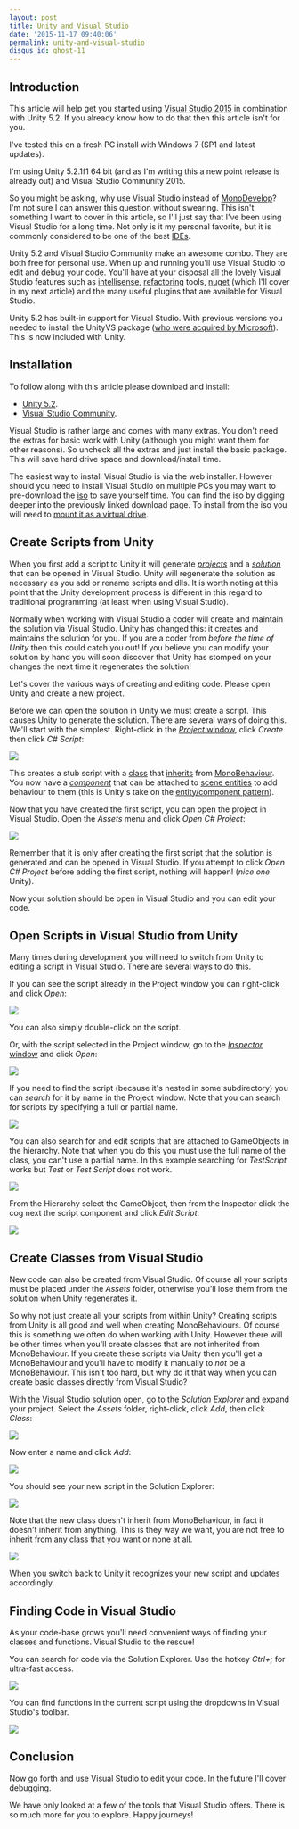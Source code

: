 ```yaml
---
layout: post
title: Unity and Visual Studio
date: '2015-11-17 09:40:06'
permalink: unity-and-visual-studio
disqus_id: ghost-11
---
```


## Introduction

This article will help get you started using [Visual Studio 2015](https://en.wikipedia.org/wiki/Microsoft_Visual_Studio) in combination with Unity 5.2. If you already know how to do that then this article isn't for you.

I've tested this on a fresh PC install with Windows 7 (SP1 and latest updates). 

I'm using Unity 5.2.1f1 64 bit (and as I'm writing this a new point release is already out) and Visual Studio Community 2015.

So you might be asking, why use Visual Studio instead of [MonoDevelop](https://en.wikipedia.org/wiki/MonoDevelop)? I'm not sure I can answer this question without swearing. This isn't something I want to cover in this article, so I'll just say that I've been using Visual Studio for a long time. Not only is it my personal favorite, but it is commonly considered to be one of the best [IDEs](https://en.wikipedia.org/wiki/Integrated_development_environment).

Unity 5.2 and Visual Studio Community make an awesome combo. They are both free for personal use. When up and running you'll use Visual Studio to edit and debug your code. You'll have at your disposal all the lovely Visual Studio features such as [intellisense](https://en.wikipedia.org/wiki/Intelligent_code_completion#IntelliSense), [refactoring](https://en.wikipedia.org/wiki/Code_refactoring) tools, [nuget](https://en.wikipedia.org/wiki/NuGet) (which I'll cover in my next article) and the many useful plugins that are available for Visual Studio.

Unity 5.2 has built-in support for Visual Studio. With previous versions you needed to install the UnityVS package ([who were acquired by Microsoft](http://blogs.msdn.com/b/somasegar/archive/2014/07/02/microsoft-acquires-syntaxtree-creator-of-unityvs-plugin-for-visual-studio.aspx)). This is now included with Unity.

## Installation

To follow along with this article please download and install:

- [Unity 5.2](https://unity3d.com/get-unity/download?ref=personal).
- [Visual Studio Community](https://www.visualstudio.com/en-us/downloads/download-visual-studio-vs.aspx).

Visual Studio is rather large and comes with many extras. You don't need the extras for basic work with Unity (although you might want them for other reasons). So uncheck all the extras and just install the basic package. This will save hard drive space and download/install time.

The easiest way to install Visual Studio is via the web installer. However should you need to install Visual Studio on multiple PCs you may want to pre-download the [iso](https://en.wikipedia.org/wiki/ISO_image) to save yourself time. You can find the iso by digging deeper into the previously linked download page. To install from the iso you will need to [mount it as a virtual drive](http://www.howtogeek.com/howto/windows-vista/mount-an-iso-image-in-windows-vista/).

## Create Scripts from Unity

When you first add a script to Unity it will generate *[projects](https://msdn.microsoft.com/en-us/library/b142f8e7.aspx)* and a *[solution](https://msdn.microsoft.com/en-us/library/bb165951.aspx)* that can be opened in Visual Studio. Unity will regenerate the solution as necessary as you add or rename scripts and dlls. It is worth noting at this point that the Unity development process is different in this regard to traditional programming (at least when using Visual Studio). 

Normally when working with Visual Studio a coder will create and maintain the solution via Visual Studio. Unity has changed this: it creates and maintains the solution for you. If you are a coder from *before the time of Unity* then this could catch you out! If you believe you can modify your solution by hand you will soon discover that Unity has stomped on your changes the next time it regenerates the solution!

Let's cover the various ways of creating and editing code. Please open Unity and create a new project.  

Before we can open the solution in Unity we must create a script. This causes Unity to generate the solution. There are several ways of doing this. We'll start with the simplest. Right-click in the [*Project* window](http://docs.unity3d.com/Manual/ProjectView.html), click *Create* then click *C# Script*:

![](/content/images/2015/11/Screenshot_1-1.png)

This creates a stub script with a [class](https://en.wikipedia.org/wiki/Class_(computer_programming)) that [inherits](https://msdn.microsoft.com/library/ms173149(v=vs.100).aspx) from [MonoBehaviour](http://docs.unity3d.com/ScriptReference/MonoBehaviour.html). You now have a *[component](http://docs.unity3d.com/ScriptReference/Component.html)* that can be attached to [scene entities](http://docs.unity3d.com/ScriptReference/GameObject.html) to add behaviour to them (this is Unity's take on the [entity/component pattern](http://gameprogrammingpatterns.com/component.html)).

Now that you have created the first script, you can open the project in Visual Studio. Open the *Assets* menu and click *Open C# Project*:

![](/content/images/2015/11/Screenshot_2.png)


Remember that it is only after creating the first script that the solution is generated and can be opened in Visual Studio. If you attempt to click *Open C# Project* before adding the first script, nothing will happen! (*nice one* Unity).

Now your solution should be open in Visual Studio and you can edit your code.

## Open Scripts in Visual Studio from Unity

Many times during development you will need to switch from Unity to editing a script in Visual Studio. There are several ways to do this. 

If you can see the script already in the Project window you can right-click and click *Open*:

![](/content/images/2015/11/Screenshot_3.png)

You can also simply double-click on the script.

Or, with the script selected in the Project window, go to the [*Inspector* window](http://docs.unity3d.com/Manual/Inspector.html) and click *Open*:

![](/content/images/2015/11/Screenshot_4.png)

If you need to find the script (because it's nested in some subdirectory) you can *search* for it by name in the Project window. Note that you can search for scripts by specifying a full or partial name.  

![](/content/images/2015/11/Screenshot_5b.png)

You can also search for and edit scripts that are attached to GameObjects in the hierarchy. Note that when you do this you must use the full name of the class, you can't use a partial name. In this example searching for *TestScript* works but *Test* or *Test Script* does not work. 

![](/content/images/2015/11/Screenshot_5a-2.png)

From the Hierarchy select the GameObject, then from the Inspector click the cog next the script component and click *Edit Script*:

![](/content/images/2015/11/Screenshot_5-1.png)

## Create Classes from Visual Studio 

New code can also be created from Visual Studio. Of course all your scripts must be placed under the *Assets* folder, otherwise you'll lose them from the solution when Unity regenerates it.

So why not just create all your scripts from within Unity? Creating scripts from Unity is all good and well when creating MonoBehaviours. Of course this is something we often do when working with Unity. However there will be other times when you'll create classes that are not inherited from MonoBehaviour. If you create these scripts via Unity then you'll get a MonoBehaviour and you'll have to modify it manually to *not* be a MonoBehaviour. This isn't too hard, but why do it that way when you can create basic classes directly from Visual Studio?

With the Visual Studio solution open, go to the *Solution Explorer* and expand your project. Select the *Assets* folder, right-click, click *Add*, then click *Class*:

![](/content/images/2015/11/Screenshot_6-1.png)

Now enter a name and click *Add*:

![](/content/images/2015/11/Screenshot_7.png)

You should see your new script in the Solution Explorer:

![](/content/images/2015/11/Screenshot_8.png)

Note that the new class doesn't inherit from MonoBehaviour, in fact it doesn't inherit from anything. This is they way we want, you are not free to inherit from any class that you want or none at all.

![](/content/images/2015/11/Screenshot_9.png)

When you switch back to Unity it recognizes your new script and updates accordingly.

## Finding Code in Visual Studio

As your code-base grows you'll need convenient ways of finding your classes and functions. Visual Studio to the rescue!

You can search for code via the Solution Explorer. Use the hotkey *Ctrl+;* for ultra-fast access.

![](/content/images/2015/11/Screenshot_10.png)

You can find functions in the current script using the dropdowns in Visual Studio's toolbar.

![](/content/images/2015/11/Screenshot_11.png)

## Conclusion

Now go forth and use Visual Studio to edit your code. In the future I'll cover debugging. 

We have only looked at a few of the tools that Visual Studio offers. There is so much more for you to explore. Happy journeys!  